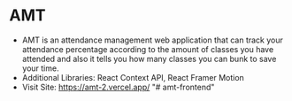 # AMT
- AMT is an attendance management web application that can track your attendance percentage according to the amount of classes you have attended and also it tells you how many classes you can bunk to save your time. <br>
- Additional Libraries: React Context API, React Framer Motion <br>
- Visit Site: https://amt-2.vercel.app/
"# amt-frontend" 
